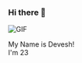 ### Hi there 👋

![GIF](https://media.giphy.com/media/gY8Bs8qvD1EukQBj5V/giphy.gif)


My Name is Devesh!   
I'm 23
